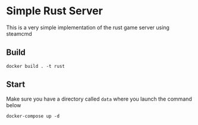 # Simple Rust Server
This is a very simple implementation of the rust game server using steamcmd

## Build
`docker build . -t rust`

## Start
Make sure you have a directory called `data` where you launch the command below

`docker-compose up -d`
